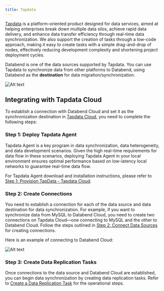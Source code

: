 ```yaml
---
title: Tapdata
---
```


[Tapdata](https://tapdata.net) is a platform-oriented product designed for data services, aimed at helping enterprises break down multiple data silos, achieve rapid data delivery, and enhance data transfer efficiency through real-time data synchronization. We also support the creation of tasks through a low-code approach, making it easy to create tasks with a simple drag-and-drop of nodes, effectively reducing development complexity and shortening project deployment cycles.

Databend is one of the data sources supported by Tapdata. You can use Tapdata to synchronize data from other platforms to Databend, using Databend as the **destination** for data migration/synchronization.

![Alt text](@site/static/img/documents_cn/getting-started/tapdata-databend.png)

## Integrating with Tapdata Cloud

To establish a connection with Databend Cloud and set it as the synchronization destination in [Tapdata Cloud](https://tapdata.net/tapdata-cloud.html), you need to complete the following steps:

### Step 1: Deploy Tapdata Agent

Tapdata Agent is a key program in data synchronization, data heterogeneity, and data development scenarios. Given the high real-time requirements for data flow in these scenarios, deploying Tapdata Agent in your local environment ensures optimal performance based on low-latency local networks to guarantee real-time data flow.

For Tapdata Agent download and installation instructions, please refer to [Step 1: Provision TapData - Tapdata Cloud](https://docs.tapdata.io/faq/agent-installation).

### Step 2: Create Connections

You need to establish a connection for each of the data source and data destination for data synchronization. For example, if you want to synchronize data from MySQL to Databend Cloud, you need to create two connections on Tapdata Cloud—one connecting to MySQL and the other to Databend Cloud. Follow the steps outlined in [Step 2: Connect Data Sources](https://docs.tapdata.io/quick-start/connect-database) for creating connections.

Here is an example of connecting to Databend Cloud:

![Alt text](@site/static/img/documents_cn/getting-started/tapdata-connect.png)

### Step 3: Create Data Replication Tasks

Once connections to the data source and Databend Cloud are established, you can begin data synchronization by creating data replication tasks. Refer to [Create a Data Replication Task](https://docs.tapdata.io/user-guide/copy-data/create-task/) for the operational steps.

